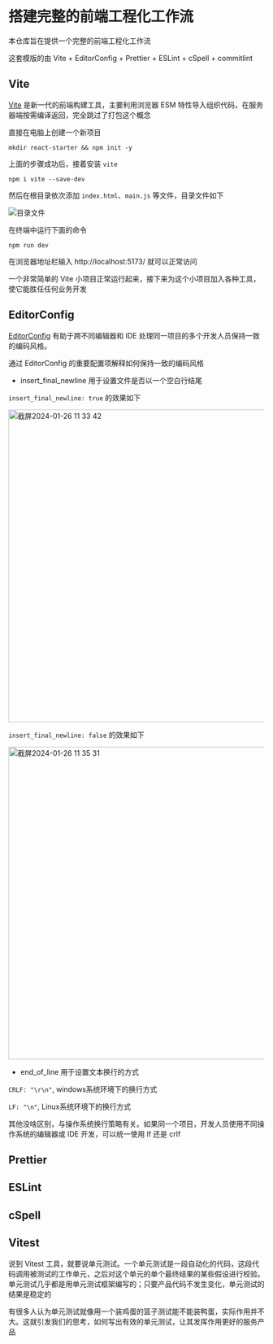 # 搭建完整的前端工程化工作流

本仓库旨在提供一个完整的前端工程化工作流

这套模版的由 Vite + EditorConfig + Prettier + ESLint + cSpell + commitlint

## Vite

[Vite](https://vitejs.dev/) 是新一代的前端构建工具，主要利用浏览器 ESM 特性导入组织代码，在服务器端按需编译返回，完全跳过了打包这个概念

直接在电脑上创建一个新项目

```shell
mkdir react-starter && npm init -y
```

上面的步骤成功后，接着安装 `vite`

```shell
npm i vite --save-dev
```

然后在根目录依次添加 `index.html`、`main.js` 等文件，目录文件如下

![目录文件](https://github.com/unikww/fe-engineering/assets/45612221/640631e1-158b-4825-abce-8e422bac0b86)

在终端中运行下面的命令

```shell
npm run dev
```

在浏览器地址栏输入 http://localhost:5173/ 就可以正常访问

一个非常简单的 Vite 小项目正常运行起来，接下来为这个小项目加入各种工具，使它能胜任任何业务开发

## EditorConfig

[EditorConfig](https://editorconfig.org/) 有助于跨不同编辑器和 IDE 处理同一项目的多个开发人员保持一致的编码风格。

通过 EditorConfig 的重要配置项解释如何保持一致的编码风格

- insert_final_newline 用于设置文件是否以一个空白行结尾

`insert_final_newline: true` 的效果如下

<img width="615" alt="截屏2024-01-26 11 33 42" src="https://github.com/unikww/fe-engineering/assets/45612221/33608ba0-034c-4377-bb97-cf079e71ba47">

`insert_final_newline: false` 的效果如下

<img width="615" alt="截屏2024-01-26 11 35 31" src="https://github.com/unikww/fe-engineering/assets/45612221/71a67d0d-1c46-4568-a5dd-28e4d155a032">

- end_of_line 用于设置文本换行的方式

`CRLF: "\r\n"`, windows系统环境下的换行方式

`LF: "\n"`, Linux系统环境下的换行方式

其他没啥区别，与操作系统换行策略有关。如果同一个项目，开发人员使用不同操作系统的编辑器或 IDE 开发，可以统一使用 lf 还是 crlf

## Prettier

## ESLint

## cSpell

## Vitest

说到 Vitest 工具，就要说单元测试。一个单元测试是一段自动化的代码，这段代码调用被测试的工作单元，之后对这个单元的单个最终结果的某些假设进行校验。单元测试几乎都是用单元测试框架编写的；只要产品代码不发生变化，单元测试的结果是稳定的

有很多人认为单元测试就像用一个装鸡蛋的篮子测试能不能装鸭蛋，实际作用并不大。这就引发我们的思考，如何写出有效的单元测试，让其发挥作用更好的服务产品



